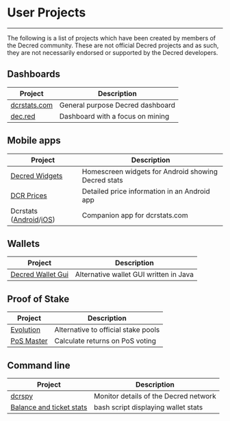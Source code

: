 # **User Projects**

---

The following is a list of projects which have been created by members of the Decred community. These are not official Decred projects and as such, they are not necessarily endorsed or supported by the Decred developers. 

## Dashboards

Project                               | Description
--------------------------------------|----------------------------------
[dcrstats.com](https://dcrstats.com/) | General purpose Decred dashboard
[dec.red](http://d3c.red/)            | Dashboard with a focus on mining

## Mobile apps

Project                                                                                       | Description
----------------------------------------------------------------------------------------------|--------------------------------------------------------
[Decred Widgets](https://play.google.com/store/apps/details?id=com.jamieholdstock.dcrwidgets) | Homescreen widgets for Android showing Decred stats
[DCR Prices](https://play.google.com/store/apps/details?id=altcoin.br.decred)                 | Detailed price information in an Android app
Dcrstats ([Android](https://play.google.com/store/apps/details?id=com.ionicframework.myapp554035)/[iOS](https://itunes.apple.com/us/app/dcrstats/id1141383230)) | Companion app for dcrstats.com

## Wallets

Project                                                                       | Description
------------------------------------------------------------------------------|------------------------------------------
[Decred Wallet Gui](https://forum.decred.org/threads/decred-wallet-gui.1119/) | Alternative wallet GUI written in Java

## Proof of Stake

Project                                     | Description
--------------------------------------------|------------------------------------
[Evolution](https://evolution.dcrstats.com) | Alternative to official stake pools
[PoS Master](http://www.posmaster.info/)    | Calculate returns on PoS voting


## Command line
Project                                                                                                                         | Description
--------------------------------------------------------------------------------------------------------------------------------|------------------------------------
[dcrspy](https://github.com/chappjc/dcrspy)                                                                                     | Monitor details of the Decred network
[Balance and ticket stats](https://forum.decred.org/threads/bash-shell-script-to-view-quick-stats-on-balance-and-tickets.2926/) | bash script displaying wallet stats
 
